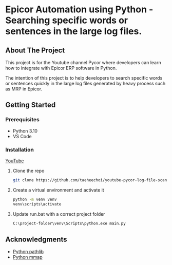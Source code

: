 # Epicor Automation using Python - Searching specific words or sentences in the large log files. 

<!-- ABOUT THE PROJECT -->

## About The Project

This project is for the Youtube channel Pycor where developers can learn how to integrate with Epicor ERP software in Python. 

The intention of this project is to help developers to search specific words or sentences quickly in the large log files generated by heavy process such as MRP in Epicor.

<!-- GETTING STARTED -->

## Getting Started

### Prerequisites

- Python 3.10
- VS Code

### Installation
[YouTube](https://youtu.be/xhGIqLQNjgk)
1. Clone the repo
   ```sh
   git clone https://github.com/taeheechoi/youtube-pycor-log-file-scanner.git .
   ```
2. Create a virtual environment and activate it
   ```sh
   python -m venv venv
   venv\scripts\activate
   ```
3. Update run.bat with a correct project folder
   ```sh
   C:\project-folder\venv\Scripts\python.exe main.py
   ```
## Acknowledgments

- [Python pathlib](https://docs.python.org/3/library/pathlib.html)
- [Python mmap](https://docs.python.org/3/library/mmap.html)
